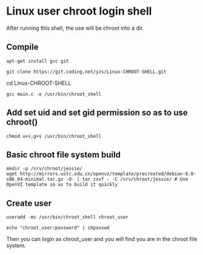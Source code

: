 # Linux user chroot login shell

After running this shell, the use will be chroot into a dir.


## Compile
```
apt-get install gcc git
```
```
git clone https://git.coding.net/yzs/Linux-CHROOT-SHELL.git
```
cd Linux-CHROOT-SHELL
```
gcc main.c -o /usr/bin/chroot_shell
```

## Add set uid and set gid permission so as to use chroot()
```
chmod u+s,g+s /usr/bin/chroot_shell
```

## Basic chroot file system build
```
mkdir -p /srv/chroot/jessie/
wget http://mirrors.ustc.edu.cn/openvz/template/precreated/debian-8.0-x86_64-minimal.tar.gz -O- | tar zxvf - -C /srv/chroot/jessie/ # Use OpenVZ template so as to build it quickly
```

## Create user
```
useradd -ms /usr/bin/chroot_shell chroot_user
```
```
echo "chroot_user:password" | chpasswd
```

Then you can login as chroot_user and you will find you are in the chroot file system.
